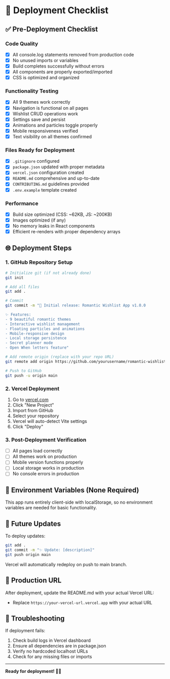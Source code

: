 # 🚀 Deployment Checklist

## ✅ Pre-Deployment Checklist

### Code Quality
- [x] All console.log statements removed from production code
- [x] No unused imports or variables
- [x] Build completes successfully without errors
- [x] All components are properly exported/imported
- [x] CSS is optimized and organized

### Functionality Testing
- [x] All 9 themes work correctly
- [x] Navigation is functional on all pages
- [x] Wishlist CRUD operations work
- [x] Settings save and persist
- [x] Animations and particles toggle properly
- [x] Mobile responsiveness verified
- [x] Text visibility on all themes confirmed

### Files Ready for Deployment
- [x] `.gitignore` configured
- [x] `package.json` updated with proper metadata
- [x] `vercel.json` configuration created
- [x] `README.md` comprehensive and up-to-date
- [x] `CONTRIBUTING.md` guidelines provided
- [x] `.env.example` template created

### Performance
- [x] Build size optimized (CSS: ~62KB, JS: ~200KB)
- [x] Images optimized (if any)
- [x] No memory leaks in React components
- [x] Efficient re-renders with proper dependency arrays

## 🌐 Deployment Steps

### 1. GitHub Repository Setup
```bash
# Initialize git (if not already done)
git init

# Add all files
git add .

# Commit
git commit -m "🎉 Initial release: Romantic Wishlist App v1.0.0

✨ Features:
- 9 beautiful romantic themes
- Interactive wishlist management
- Floating particles and animations
- Mobile-responsive design
- Local storage persistence
- Secret planner mode
- Open When letters feature"

# Add remote origin (replace with your repo URL)
git remote add origin https://github.com/yourusername/romantic-wishlist.git

# Push to GitHub
git push -u origin main
```

### 2. Vercel Deployment
1. Go to [vercel.com](https://vercel.com)
2. Click "New Project"
3. Import from GitHub
4. Select your repository
5. Vercel will auto-detect Vite settings
6. Click "Deploy"

### 3. Post-Deployment Verification
- [ ] All pages load correctly
- [ ] All themes work on production
- [ ] Mobile version functions properly
- [ ] Local storage works in production
- [ ] No console errors in production

## 📝 Environment Variables (None Required)
This app runs entirely client-side with localStorage, so no environment variables are needed for basic functionality.

## 🔄 Future Updates
To deploy updates:
```bash
git add .
git commit -m "✨ Update: [description]"
git push origin main
```
Vercel will automatically redeploy on push to main branch.

## 🎯 Production URL
After deployment, update the README.md with your actual Vercel URL:
- Replace `https://your-vercel-url.vercel.app` with your actual URL

## 🚨 Troubleshooting
If deployment fails:
1. Check build logs in Vercel dashboard
2. Ensure all dependencies are in package.json
3. Verify no hardcoded localhost URLs
4. Check for any missing files or imports

---
**Ready for deployment! 🚀💖**
